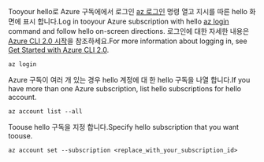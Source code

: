 <span data-ttu-id="fc976-101">Tooyour hello로 Azure 구독에에서 로그인 [az 로그인](/cli/azure/#login) 명령 열고 지시를 따른 hello 화면에 표시 합니다.</span><span class="sxs-lookup"><span data-stu-id="fc976-101">Log in tooyour Azure subscription with hello [az login](/cli/azure/#login) command and follow hello on-screen directions.</span></span> <span data-ttu-id="fc976-102">로그인에 대한 자세한 내용은 [Azure CLI 2.0 시작](/cli/azure/get-started-with-azure-cli)을 참조하세요.</span><span class="sxs-lookup"><span data-stu-id="fc976-102">For more information about logging in, see [Get Started with Azure CLI 2.0](/cli/azure/get-started-with-azure-cli).</span></span>

```azurecli
az login
```

<span data-ttu-id="fc976-103">Azure 구독이 여러 개 있는 경우 hello 계정에 대 한 hello 구독을 나열 합니다.</span><span class="sxs-lookup"><span data-stu-id="fc976-103">If you have more than one Azure subscription, list hello subscriptions for hello account.</span></span>

```azurecli
az account list --all
```

<span data-ttu-id="fc976-104">Toouse hello 구독을 지정 합니다.</span><span class="sxs-lookup"><span data-stu-id="fc976-104">Specify hello subscription that you want toouse.</span></span>

```azurecli
az account set --subscription <replace_with_your_subscription_id>
```